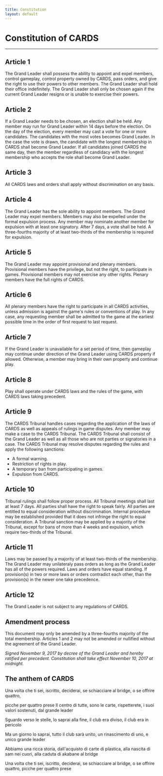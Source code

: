 ```yaml
---
title: Constitution
layout: default
---
```

# Constitution of CARDS

---

## Article 1
The Grand Leader shall possess the ability to appoint and expel members, control gameplay, control property owned by CARDS, pass orders, and give the right to use their powers to other members. The Grand Leader shall hold their office indefinitely. The Grand Leader shall only be chosen again if the current Grand Leader resigns or is unable to exercise their powers.

## Article 2
If a Grand Leader needs to be chosen, an election shall be held. Any member may run for Grand Leader within 14 days before the election. On the day of the election, every member may cast a vote for one or more candidates. The candidates with the most votes becomes Grand Leader. In the case the vote is drawn, the candidate with the longest membership in CARDS shall become Grand Leader. If all candidates joined CARDS the same day, then the member regardless of candidacy with the longest membership who accepts the role shall become Grand Leader.

## Article 3
All CARDS laws and orders shall apply without discrimination on any basis.

## Article 4
The Grand Leader has the sole ability to appoint members. The Grand Leader may expel members. Members may also be expelled under the formal expulsion process. Any member may nominate another member for expulsion with at least one signatory. After 7 days, a vote shall be held. A three-fourths majority of at least two-thirds of the membership is required for expulsion.

## Article 5
The Grand Leader may appoint provisional and plenary members. Provisional members have the privilege, but not the right, to participate in games. Provisional members may not exercise any other rights. Plenary members have the full rights of CARDS.

## Article 6
All plenary members have the right to participate in all CARDS activities, unless admission is against the game's rules or conventions of play. In any case, any requesting member shall be admitted to the game at the earliest possible time in the order of first request to last request.

## Article 7
If the Grand Leader is unavailable for a set period of time, then gameplay may continue under direction of the Grand Leader using CARDS property if allowed. Otherwise, a member may bring in their own property and continue play.

## Article 8
Play shall operate under CARDS laws and the rules of the game, with CARDS laws taking precedent.

## Article 9
The CARDS Tribunal handles cases regarding the application of the laws of CARDS as well as appeals of rulings in game disputes. Any member may make a case to the CARDS Tribunal. The CARDS Tribunal shall consist of the Grand Leader as well as all those who are not parties or signatories in a case. The CARDS Tribunal may resolve disputes regarding the rules and apply the following sanctions:
* A formal warning.
* Restriction of rights in play.
* A temporary ban from participating in games.
* Expulsion from CARDS.

## Article 10
Tribunal rulings shall follow proper process. All Tribunal meetings shall last at least 7 days. All parties shall have the right to speak fairly. All parties are entitled to equal consideration without discrimination. Internal procedure may be established provided that it does not infringe the right to equal consideration. A Tribunal sanction may be applied by a majority of the Tribunal, except for bans of more than 4 weeks and expulsion, which require two-thirds of the Tribunal.

## Article 11
Laws may be passed by a majority of at least two-thirds of the membership. The Grand Leader may unilateraly pass orders as long as the Grand Leader has all of the powers required. Laws and orders have equal standing. If provision(s) in two or more laws or orders contradict each other, than the provision(s) in the newer one take precedence.

## Article 12
The Grand Leader is not subject to any regulations of CARDS.

## Amendment process
This document may only be amended by a three-fourths majority of the total membership. Articles 1 and 2 may not be amended or nullified without the agreement of the Grand Leader.

*Signed November 9, 2017 by decree of the Grand Leader and hereby ratified per precedent. Constitution shall take effect November 10, 2017 at midnight.*

## The anthem of CARDS
Una volta che ti sei,
iscritto, deciderai,
se schiacciare al bridge,
o se offrire quattro,

picche per quattro prese
Il centro di tutte,
sono le carte, rispetterete,
i suoi valori sostenuti,
dal grande leader

Sguardo verso le stelle,
lo saprai alla fine,
il club era diviso,
il club era in pericolo

Ma un giorno lo saprai,
tutto il club sarà unito,
un rinascimento di uno,
e unico grande leader

Abbiamo una ricca storia,
dall'acquisto di carte di plastica,
alla nascita di sam nei cuori,
alla caduta di akabane al bridge

Una volta che ti sei,
iscritto, deciderai,
se schiacciare al bridge,
o se offrire quattro,
picche per quattro prese
